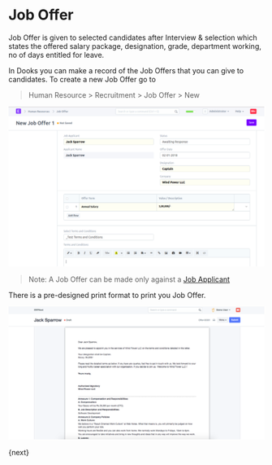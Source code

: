 <!-- add-breadcrumbs -->
# Job Offer

Job Offer is given to selected candidates after Interview & selection which states the offered salary package,
designation, grade, department working, no of days entitled for leave.

In Dooks you can make a record of the Job Offers that you can give to candidates. To create a new Job Offer go to

> Human Resource > Recruitment > Job Offer > New

<img class="screenshot" alt="Job Offer" src="../assets/job-offer.png">

> Note: A Job Offer can be made only against a [Job Applicant](/dooks/human-resources/recruitment/job-applicant.md)

There is a pre-designed print format to print you Job Offer.

<img class="screenshot" alt="Job Offer" src="../assets/job-offer-print.png">

{next}
